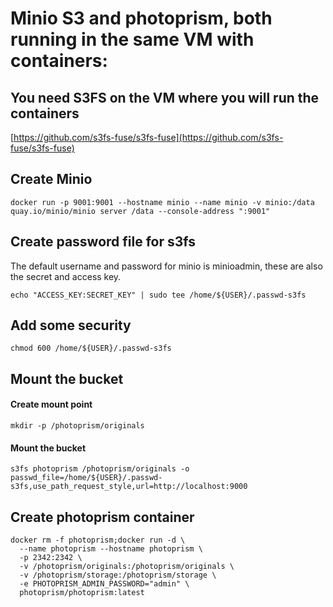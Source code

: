 # Minio S3 and photoprism, both running in the same VM with containers:

## You need S3FS on the VM where you will run the containers
[https://github.com/s3fs-fuse/s3fs-fuse](https://github.com/s3fs-fuse/s3fs-fuse)

## Create Minio
```
docker run -p 9001:9001 --hostname minio --name minio -v minio:/data quay.io/minio/minio server /data --console-address ":9001"
```

## Create password file for s3fs
The default username and password for minio is minioadmin, these are also the secret and access key.
```
echo "ACCESS_KEY:SECRET_KEY" | sudo tee /home/${USER}/.passwd-s3fs
```

## Add some security
```
chmod 600 /home/${USER}/.passwd-s3fs
```

## Mount the bucket
#### Create mount point
```
mkdir -p /photoprism/originals
```
#### Mount the bucket
```
s3fs photoprism /photoprism/originals -o passwd_file=/home/${USER}/.passwd-s3fs,use_path_request_style,url=http://localhost:9000
```

## Create photoprism  container
```
docker rm -f photoprism;docker run -d \
  --name photoprism --hostname photoprism \
  -p 2342:2342 \
  -v /photoprism/originals:/photoprism/originals \
  -v /photoprism/storage:/photoprism/storage \
  -e PHOTOPRISM_ADMIN_PASSWORD="admin" \
  photoprism/photoprism:latest
```
